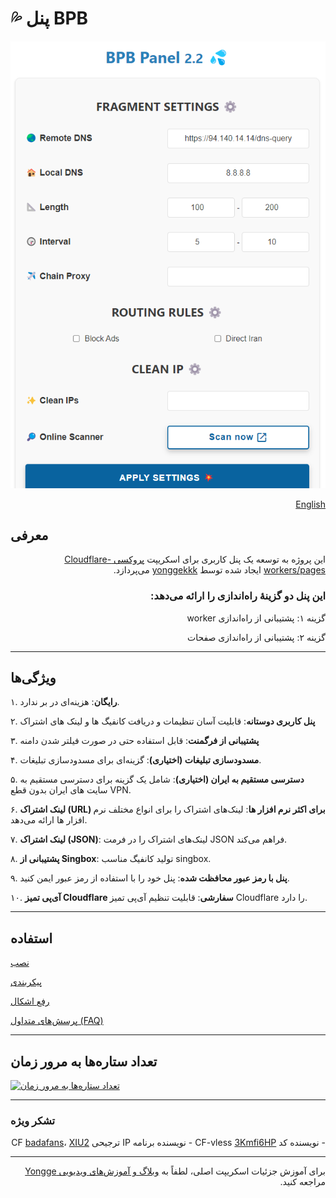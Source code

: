 # 💦 پنل BPB

![Panel](docs/assets/Panel.png)

<div dir="rtl">
<a href="README.md">English</a>
</div>

## معرفی
<div dir="rtl">

این پروژه به توسعه یک پنل کاربری برای اسکریپت <a href="https://github.com/yonggekkk/Cloudflare-workers-pages-vless">پروکسی Cloudflare-workers/pages</a> ایجاد شده توسط <a href="https://github.com/yonggekkk">yonggekkk</a> می‌پردازد.

### این پنل دو گزینهٔ راه‌اندازی را ارائه می‌دهد:

گزینه ۱: پشتیبانی از راه‌اندازی worker

گزینه ۲: پشتیبانی از راه‌اندازی صفحات

</div>

---

## ویژگی‌ها

۱. **رایگان**: هزینه‌ای در بر ندارد.

۲. **پنل کاربری دوستانه**: قابلیت آسان تنظیمات و دریافت کانفیگ ها و لینک های اشتراک 

۳. **پشتیبانی از فرگمنت**: قابل استفاده حتی در صورت فیلتر شدن دامنه

۴. **مسدودسازی تبلیغات (اختیاری)**: گزینه‌ای برای مسدودسازی تبلیغات.

۵. **دسترسی مستقیم به ایران (اختیاری)**: شامل یک گزینه برای دسترسی مستقیم به  سایت های ایران بدون قطع VPN.

۶. **لینک اشتراک (URL) برای اکثر نرم افزار ها**: لینک‌های اشتراک را برای انواع مختلف نرم افزار ها ارائه می‌دهد.

۷. **لینک اشتراک (JSON)**: لینک‌های اشتراک را در فرمت JSON فراهم می‌کند.

۸. **پشتیبانی از  Singbox**: تولید کانفیگ مناسب singbox.

۹. **پنل با رمز عبور محافظت شده**: پنل خود را با استفاده از رمز عبور ایمن کنید.

۱۰. **آی‌پی تمیز Cloudflare سفارشی**: قابلیت تنظیم آی‌پی تمیز Cloudflare را دارد.



---

## استفاده
[نصب](docs/installation_fa.md)

[پیکربندی](docs/configuration.md)

[رفع اشکال](docs/troubleshooting.md)

[پرسش‌های متداول (FAQ)](docs/faq.md)

---

## تعداد ستاره‌ها به مرور زمان
[![تعداد ستاره‌ها به مرور زمان](https://starchart.cc/bia-pain-bache/BPB-Worker-Panel.svg?variant=adaptive)](https://starchart.cc/bia-pain-bache/BPB-Worker-Panel)

---

### تشکر ویژه
<div dir="rtl">
- نویسنده کد CF-vless <a href="https://github.com/3Kmfi6HP/EDtunnel">3Kmfi6HP</a>
- نویسنده برنامه IP ترجیحی CF <a href="https://github.com/badafans/Cloudflare-IP-SpeedTest">badafans</a>، <a href="https://github.com/XIU2/CloudflareSpeedTest">XIU2</a>
</div>

---

<div dir="rtl">
برای آموزش جزئیات اسکریپت اصلی، لطفاً به <a href="https://ygkkk.blogspot.com/2023/07/cfworkers-vless.html">وبلاگ و آموزش‌های ویدیویی Yongge</a> مراجعه کنید.
</div>
